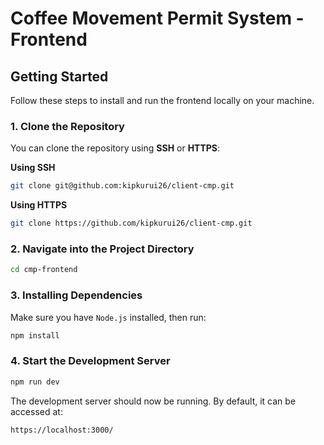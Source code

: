 # Coffee Movement Permit System - Frontend

## Getting Started

Follow these steps to install and run the frontend locally on your machine.

### 1. Clone the Repository

You can clone the repository using **SSH** or **HTTPS**:

**Using SSH**  
```bash
git clone git@github.com:kipkurui26/client-cmp.git  
```

**Using HTTPS**
```bash
git clone https://github.com/kipkurui26/client-cmp.git
```

### 2. Navigate into the Project Directory
```bash
cd cmp-frontend
```

### 3. Installing Dependencies
Make sure you have `Node.js` installed, then run:

```bash
npm install
```

### 4. Start the Development Server
```bash
npm run dev
```

The development server should now be running. By default, it can be accessed at:

```aduino
https://localhost:3000/
